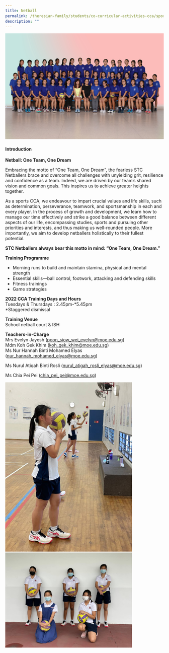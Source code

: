 ```yaml
---
title: Netball
permalink: /theresian-family/students/co-curricular-activities-cca/sports-n-games/netball/
description: ""
---
```

<img src="/images/nb1.jpg">
<h4><strong>Introduction</strong></h4>
<p><strong>Netball: One Team, One Dream</strong></p>
<p>Embracing the motto of &ldquo;One Team, One Dream&rdquo;, the fearless STC Netballers brace and overcome all challenges with unyielding grit, resilience and confidence as a team. Indeed, we are driven by our team&rsquo;s shared vision and common goals. This inspires us to achieve greater heights together.</p>
<p>As a sports CCA, we endeavour to impart crucial values and life skills, such as determination, perseverance, teamwork, and sportsmanship in each and every player. In the process of growth and development, we learn how to manage our time effectively and strike a good balance between different aspects of our life, encompassing studies, sports and pursuing other priorities and interests, and thus making us well-rounded people. More importantly, we aim to develop netballers holistically to their fullest potential.</p>
<p><strong>STC Netballers always bear this motto in mind: &ldquo;One Team, One Dream.&rdquo;</strong></p>
<p><strong>Training Programme</strong></p>
<ul>
<li>Morning runs to build and maintain stamina, physical and mental strength</li>
<li>Essential skills&mdash;ball control, footwork, attacking and defending skills</li>
<li>Fitness trainings</li>
<li>Game strategies</li>
</ul>
<p><strong>2022 CCA Training Days and Hours<br /></strong>Tuesdays &amp; Thursdays : 2.45pm-*5.45pm<br />*Staggered dismissal</p>
<p><strong>Training Venue</strong><br />School netball court &amp; ISH</p>
<p><strong>Teachers-in-Charge</strong><br />Mrs Evelyn Jayesh (<a href="mailto:poon_siow_wei_evelyn@moe.edu.sg" target="">poon_siow_wei_evelyn@moe.edu.sg</a>)<br />Mdm Koh Gek Khim (<a href="mailto:koh_gek_khim@moe.edu.sg" target="">koh_gek_khim@moe.edu.sg</a>)<br />Ms Nur Hannah Binti Mohamed Elyas (<a href="mailto:nur_hannah_mohamed_elyas@moe.edu.sg" target="">nur_hannah_mohamed_elyas@moe.edu.sg</a>)</p>
<p>Ms Nurul Atiqah Binti Rosli (<a href="mailto:nurul_atigah_rosli_elyas@moe.edu.sg" target="">nurul_atigah_rosli_elyas@moe.edu.sg</a>)</p>
<p>Ms Chia Pei Pei (<a href="mailto:chia_pei_pei@moe.edu.sg" target="">chia_pei_pei@moe.edu.sg</a>)</p>
<img style="width: 80%;" src="/images/nb2.jpg"><br>
<img style="width: 80%;" src="/images/nb3.jpg">